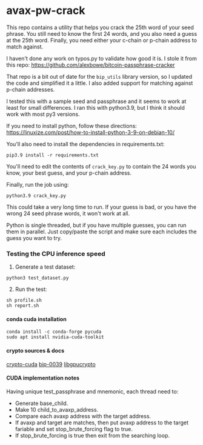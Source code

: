 # avax-pw-crack

This repo contains a utility that helps you crack the 25th word of your seed phrase.
You still need to know the first 24 words, and you also need a guess at the 25th word.
Finally, you need either your c-chain or p-chain address to match against.

I haven't done any work on typos.py to validate how good it is. I stole it from this
repo: https://github.com/alexbowe/bitcoin-passphrase-cracker

That repo is a bit out of date for the `bip_utils` library version, so I updated the
code and simplified it a little. I also added support for matching against p-chain
addresses.

I tested this with a sample seed and passphrase and it seems to work at least for small
differences. I ran this with python3.9, but I think it should work with most py3 versions.

If you need to install python, follow these
directions: https://linuxize.com/post/how-to-install-python-3-9-on-debian-10/

You'll also need to install the dependencies in requirements.txt:

```commandline
pip3.9 install -r requirements.txt 
```

You'll need to edit the contents of `crack_key.py` to contain the 24 words you know,
your best guess, and your p-chain address.

Finally, run the job using:

```commandline
python3.9 crack_key.py
```

This could take a very long time to run. If your guess is bad, or you have the wrong
24 seed phrase words, it won't work at all.

Python is single threaded, but if you have multiple guesses, you can run them in parallel.
Just copy/paste the script and make sure each includes the guess you want to try.

### Testing the CPU inference speed
1. Generate a test dataset:
```
python3 test_dataset.py
```
2. Run the test:
```
sh profile.sh
sh report.sh
```
#### conda cuda installation
```
conda install -c conda-forge pycuda
sudo apt install nvidia-cuda-toolkit
```
#### crypto sources & docs
[crypto-cuda](https://github.com/peihongch/crypto-cuda/)
[bip-0039](https://github.com/bitcoin/bips/blob/master/bip-0039.mediawiki)
[libgpucrypto](https://shader.kaist.edu/sslshader/libgpucrypto/)
#### CUDA implementation notes
Having unique test_passphrase and mnemonic, each thread need to:  
* Generate base_child.  
* Make 10 child_to_avaxp_address.  
* Compare each avaxp address with the target address.  
* If avaxp and target are matches, then put avaxp address to the target fariable and set stop_brute_forcing flag to true.  
* If stop_brute_forcing is true then exit from the searching loop.  
